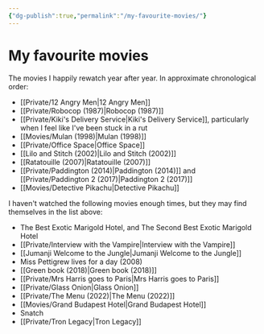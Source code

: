 ```yaml
---
{"dg-publish":true,"permalink":"/my-favourite-movies/"}
---
```



# My favourite movies

The movies I happily rewatch year after year. In approximate chronological order:

- [[Private/12 Angry Men\|12 Angry Men]]
- [[Private/Robocop (1987)\|Robocop (1987)]]
- [[Private/Kiki's Delivery Service\|Kiki's Delivery Service]], particularly when I feel like I've been stuck in a rut
- [[Movies/Mulan (1998)\|Mulan (1998)]]
- [[Private/Office Space\|Office Space]]
- [[Lilo and Stitch (2002)\|Lilo and Stitch (2002)]]
- [[Ratatouille (2007)\|Ratatouille (2007)]]
- [[Private/Paddington (2014)\|Paddington (2014)]] and  [[Private/Paddington 2  (2017)\|Paddington 2  (2017)]]
- [[Movies/Detective Pikachu\|Detective Pikachu]]

I haven't watched the following movies enough times, but they may find themselves in the list above:

- The Best Exotic Marigold Hotel, and The Second Best Exotic Marigold Hotel
- [[Private/Interview with the Vampire\|Interview with the Vampire]]
- [[Jumanji Welcome to the Jungle\|Jumanji Welcome to the Jungle]]
- Miss Pettigrew lives for a day (2008)
- [[Green book (2018)\|Green book (2018)]]
- [[Private/Mrs Harris goes to Paris\|Mrs Harris goes to Paris]]
- [[Private/Glass Onion\|Glass Onion]]
- [[Private/The Menu (2022)\|The Menu (2022)]]
- [[Movies/Grand Budapest Hotel\|Grand Budapest Hotel]]
- Snatch
- [[Private/Tron Legacy\|Tron Legacy]]
